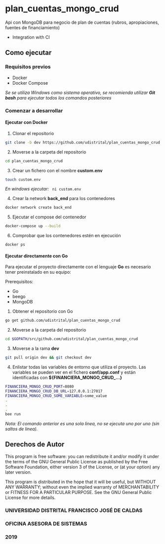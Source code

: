 # plan_cuentas_mongo_crud
Api con MongoDB para negocio de plan de cuentas (rubros, apropiaciones, fuentes de financiamiento)

* Integration with CI

## Como ejecutar

### Requisitos previos
* Docker
* Docker Compose 

*Se se utiliza Windows como sistema operativo, se recomienda utilizar **Git bash** para ejecutar todos los comandos posteriores*
### Comenzar a desarrollar
#### Ejecutar con Docker

1. Clonar el repositorio
```sh
git clone -b dev https://github.com/udistrital/plan_cuentas_mongo_crud
```

2. Moverse a la carpeta del repositorio
```sh
cd plan_cuentas_mongo_crud
```

3. Crear un fichero con el nombre **custom.env**
```sh
touch custom.env
```

*En windows ejecutar:* ` ni custom.env`

4. Crear la network **back_end** para los contenedores
```sh
docker network create back_end
```

5. Ejecutar el compose del contenedor
```sh
docker-compose up --build
```

6. Comprobar que los contenedores estén en ejecución
```sh
docker ps 
```

#### Ejecutar directamente con Go
Para ejecutar el proyecto directamente con el lenguaje **Go** es necesario tener preinstalado en su equipo:

Prerequisitos: 

* Go
* beego
* MongoDB

1. Obtener el repositorio con Go
```sh
go get github.com/udistrital/plan_cuentas_mongo_crud
```

2. Moverse a la carpeta del repositorio
```sh
cd $GOPATH/src/github.com/udistrital/plan_cuentas_mongo_crud
```

3. Moverse a la rama **dev**
```sh
git pull origin dev && git checkout dev
```

4. Enlistar todas las variables de entorno que utiliza el proyecto. Las variables se pueden ver en el fichero **conf/app.conf** y están identificadas con **${FINANCIERA_MONGO_CRUD_...}**
```sh
FINANCIERA_MONGO_CRUD_PORT=8080 
FINANCIERA_MONGO_CRUD_DB_URL=127.0.0.1:27017
FINANCIERA_MONGO_CRUD_SOME_VARIABLE=some_value
.
.
.
bee run
```

*Nota: El comando anterior es una sola linea, no se ejecuta uno por uno (sin saltos de linea).*

## Derechos de Autor

This program is free software: you can redistribute it 
and/or modify it under the terms of the GNU General Public 
License as published by the Free Software Foundation, either
version 3 of the License, or (at your option) any later
version.

This program is distributed in the hope that it will be useful,
but WITHOUT ANY WARRANTY; without even the implied warranty of
MERCHANTABILITY or FITNESS FOR A PARTICULAR PURPOSE.  See the
GNU General Public License for more details.

### UNIVERSIDAD DISTRITAL FRANCISCO JOSÉ DE CALDAS

### OFICINA ASESORA DE SISTEMAS

### 2019